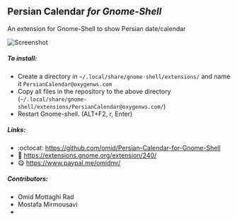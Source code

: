 ## Persian Calendar *for Gnome-Shell*

An extension for Gnome-Shell to show Persian date/calendar

![Screenshot](https://github.com/omid/Persian-Calendar-for-Gnome-Shell/blob/master/Screenshot.png?raw=true)


##### To install:
* Create a directory in `~/.local/share/gnome-shell/extensions/` and name it `PersianCalendar@oxygenws.com`
* Copy all files in the repository to the above directory (`~/.local/share/gnome-shell/extensions/PersianCalendar@oxygenws.com/`)
* Restart Gnome-shell. (ALT+F2, r, Enter)


##### Links:
* :octocat: https://github.com/omid/Persian-Calendar-for-Gnome-Shell
* :link: https://extensions.gnome.org/extension/240/
* :yum: https://www.paypal.me/omidmr/


##### Contributors:
* Omid Mottaghi Rad
* Mostafa Mirmousavi
* 
